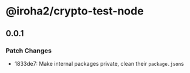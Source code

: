 # @iroha2/crypto-test-node

## 0.0.1
### Patch Changes

- 1833de7: Make internal packages private, clean their `package.json`s
